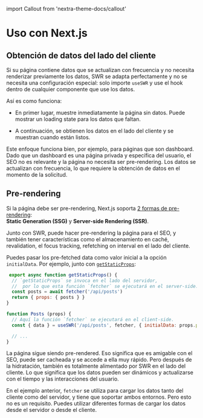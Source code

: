 import Callout from 'nextra-theme-docs/callout'

# Uso con Next.js

## Obtención de datos del lado del cliente

Si su página contiene datos que se actualizan con frecuencia y no necesita renderizar previamente los datos, SWR se adapta perfectamente y no se necesita una configuración especial: solo importe `useSWR` y use el hook dentro de cualquier componente que use los datos.

Así es como funciona:

- En primer lugar, muestre inmediatamente la página sin datos. Puede mostrar un loading state para los datos que faltan.

- A continuación, se obtienen los datos en el lado del cliente y se muestran cuando están listos.

Este enfoque funciona bien, por ejemplo, para páginas que son dashboard. Dado que un dashboard es una página privada y específica del usuario, el SEO no es relevante y la página no necesita ser pre-rendering. Los datos se actualizan con frecuencia, lo que requiere la obtención de datos en el momento de la solicitud.

## Pre-rendering

Si la página debe ser pre-rendering, Next.js soporta [2 formas de pre-rendering](https://nextjs.org/docs/basic-features/data-fetching):  
**Static Generation (SSG)** y **Server-side Rendering (SSR)**.

Junto con SWR, puede hacer pre-rendering la página para el SEO, y también tener características como el almacenamiento en caché, revalidation, el focus tracking, refetching on interval en el lado del cliente.

Puedes pasar los pre-fetched data como valor inicial a la opción `initialData`. Por ejemplo, junto con [`getStaticProps`](https://nextjs.org/docs/basic-features/data-fetching#getstaticprops-static-generation):

```jsx
 export async function getStaticProps() {
  // `getStaticProps` se invoca en el lado del servidor,
  //  por lo que esta función `fetcher` se ejecutará en el server-side.
  const posts = await fetcher('/api/posts')
  return { props: { posts } }
}

function Posts (props) {
  // Aquí la función `fetcher` se ejecutará en el client-side.
  const { data } = useSWR('/api/posts', fetcher, { initialData: props.posts })

  // ...
}
```

La página sigue siendo pre-rendered. Eso significa que es amigable con el SEO, puede ser cacheada y se accede a ella muy rápido. Pero después de la hidratación, también es totalmente alimentado por SWR en el lado del cliente. Lo que significa que los datos pueden ser dinámicos y actualizarse con el tiempo y las interacciones del usuario.

<Callout emoji="💡">
   En el ejemplo anterior, <code>fetcher</code> se utiliza para cargar los datos tanto del cliente como del servidor, 
   y tiene que soportar ambos entornos. Pero esto no es un requisito. Puedes utilizar diferentes formas de cargar los datos desde el servidor o desde el cliente.
</Callout>


